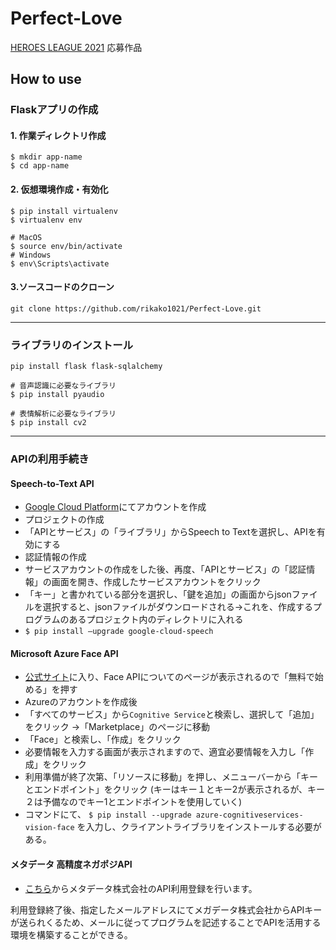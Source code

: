 # Perfect-Love
[HEROES LEAGUE 2021]("https://heroes-league.net/") 応募作品

## How to use
### Flaskアプリの作成
#### 1. 作業ディレクトリ作成
```
$ mkdir app-name
$ cd app-name
```

#### 2. 仮想環境作成・有効化
```
$ pip install virtualenv
$ virtualenv env

# MacOS
$ source env/bin/activate
# Windows
$ env\Scripts\activate
```

#### 3.ソースコードのクローン
```git clone https://github.com/rikako1021/Perfect-Love.git```
<hr>

### ライブラリのインストール
``` 
pip install flask flask-sqlalchemy 

# 音声認識に必要なライブラリ
$ pip install pyaudio

# 表情解析に必要なライブラリ
$ pip install cv2
```

<hr>

### APIの利用手続き
#### Speech-to-Text API
* [Google Cloud Platform](https://console.cloud.google.com)にてアカウントを作成
* プロジェクトの作成
* 「APIとサービス」の「ライブラリ」からSpeech to Textを選択し、APIを有効にする
* 認証情報の作成
* サービスアカウントの作成をした後、再度、「APIとサービス」の「認証情報」の画面を開き、作成したサービスアカウントをクリック
* 「キー」と書かれている部分を選択し、「鍵を追加」の画面からjsonファイルを選択すると、jsonファイルがダウンロードされる→これを、作成するプログラムのあるプロジェクト内のディレクトリに入れる
* ```$ pip install –upgrade google-cloud-speech```

#### Microsoft Azure Face API
* [公式サイト](https://azure.microsoft.com/ja-jp/services/cognitive-services/face/#overview)に入り、Face APIについてのページが表示されるので「無料で始める」を押す
* Azureのアカウントを作成後
* 「すべてのサービス」から```Cognitive Service```と検索し、選択して「追加」をクリック →「Marketplace」のページに移動
* 「Face」と検索し、「作成」をクリック
* 必要情報を入力する画面が表示されますので、適宜必要情報を入力し「作成」をクリック
* 利用準備が終了次第、「リソースに移動」を押し、メニューバーから「キーとエンドポイント」をクリック
(キーはキー１とキー2が表示されるが、キー２は予備なのでキー1とエンドポイントを使用していく)
* コマンドにて、
```$ pip install --upgrade azure-cognitiveservices-vision-face```
を入力し、クライアントライブラリをインストールする必要がある。

#### メタデータ 高精度ネガポジAPI
* [こちら](http://ap.mextractr.net/ma9/ma9signup)からメタデータ株式会社のAPI利用登録を行います。

利用登録終了後、指定したメールアドレスにてメガデータ株式会社からAPIキーが送られくるため、メールに従ってプログラムを記述することでAPIを活用する環境を構築することができる。
